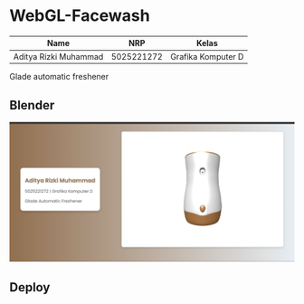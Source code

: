 # WebGL-Facewash
| Name           | NRP        | Kelas     |
| ---            | ---        | ----------|
| Aditya Rizki Muhammad | 5025221272 | Grafika Komputer D |

Glade automatic freshener

## Blender
![alt text](image.png)

## Deploy
